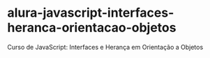 # alura-javascript-interfaces-heranca-orientacao-objetos
Curso de JavaScript: Interfaces e Herança em Orientação a Objetos
